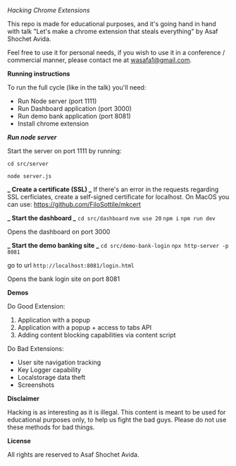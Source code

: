 _Hacking Chrome Extensions_

This repo is made for educational purposes,
and it's going hand in hand with talk "Let's make a chrome extension that steals everything" by Asaf Shochet Avida.

Feel free to use it for personal needs, if you wish to use it in a conference / commercial manner, please contact me at wasafa1@gmail.com.

**Running instructions**

To run the full cycle (like in the talk) you'll need:

- Run Node server (port 1111)
- Run Dashboard application (port 3000)
- Run demo bank application (port 8081)
- Install chrome extension

**_Run node server_**

Start the server on port 1111 by running:

`cd src/server`

`node server.js`

**_ Create a certificate (SSL) _**
If there's an error in the requests regarding SSL cerficiates,
create a self-signed certificate for localhost.
On MacOS you can use: https://github.com/FiloSottile/mkcert

**_ Start the dashboard _**
`cd src/dashboard`
`nvm use 20`
`npm i`
`npm run dev`

Opens the dashboard on port 3000

**_ Start the demo banking site _**
`cd src/demo-bank-login`
`npx http-server -p 8081`

go to url `http://localhost:8081/login.html`

Opens the bank login site on port 8081

**Demos**

Do Good Extension:

1. Application with a popup
2. Application with a popup + access to tabs API
3. Adding content blocking capabilities via content script

Do Bad Extensions:

- User site navigation tracking
- Key Logger capability
- Localstorage data theft
- Screenshots

**Disclaimer**

Hacking is as interesting as it is illegal.
This content is meant to be used for educational purposes only, to help us fight the bad guys.
Please do not use these methods for bad things.

**License**

All rights are reserved to Asaf Shochet Avida.
